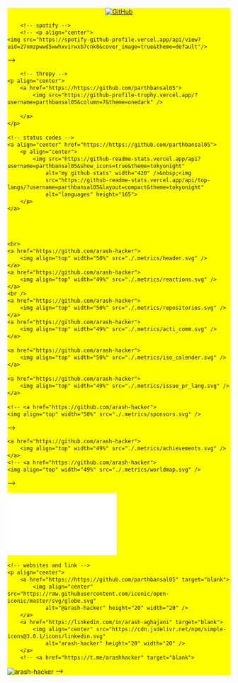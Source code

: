 <div style="background: yellow ">
    <!-- first row -->
    <p align="center">
        <a href="https://https://github.com/parthbansal05">
            <!-- <img src="https://camo.githubusercontent.com/38bf262e2c177202fedef68851784c63dad5bb64/68747470733a2f2f6b6f6d617265762e636f6d2f67687076632f3f757365726e616d653d6172736869616d69646f73"> -->
            <img alt="GitHub" src="https://img.shields.io/github/followers/parthbansal05?style=social">
        </a>
    <p>

        <!-- spotify -->
        <!-- <p align="center">
    <img src="https://spotify-github-profile.vercel.app/api/view?uid=27nmzpwwd5wwhxvirwxb7cnk0&cover_image=true&theme=default"/>
</p> -->



        <!-- thropy -->
    <p align="center">
        <a href="https://https://github.com/parthbansal05">
            <img src="https://github-profile-trophy.vercel.app/?username=parthbansal05&column=7&theme=onedark" />

        </a>
    </p>

    <!-- status codes -->
    <a align="center" href="https://https://github.com/parthbansal05">
        <p align="center">
            <img src="https://github-readme-stats.vercel.app/api?username=parthbansal05&show_icons=true&theme=tokyonight"
                alt="my github stats" width="420" />&nbsp;<img
                src="https://github-readme-stats.vercel.app/api/top-langs/?username=parthbansal05&layout=compact&theme=tokyonight"
                alt="languages" height="165">
        </p>
    </a>




    <br>
    <a href="https://github.com/arash-hacker">
        <img align="top" width="50%" src="./.metrics/header.svg" />
    </a>
    <a href="https://github.com/arash-hacker">
        <img align="top" width="49%" src="./.metrics/reactions.svg" />
    </a>
    <br />
    <a href="https://github.com/arash-hacker">
        <img align="top" width="50%" src="./.metrics/repositories.svg" />
    </a>
    <a href="https://github.com/arash-hacker">
        <img align="top" width="49%" src="./.metrics/acti_comm.svg" />
    </a>

    <a href="https://github.com/arash-hacker">
        <img align="top" width="50%" src="./.metrics/iso_calender.svg" />
    </a>

    <a href="https://github.com/arash-hacker">
        <img align="top" width="49%" src="./.metrics/issue_pr_lang.svg" />
    </a>

    <!-- <a href="https://github.com/arash-hacker">
    <img align="top" width="50%" src="./.metrics/sponsors.svg" />
</a> -->

    <a href="https://github.com/arash-hacker">
        <img align="top" width="49%" src="./.metrics/achievements.svg" />
    </a>
    <!-- <a href="https://github.com/arash-hacker">
    <img align="top" width="49%" src="./.metrics/worldmap.svg" />
</a>  -->

<a href="https://github.com/arash-hacker">
    <img align="top" width="49%" src="./.metrics/detailed.svg" />
</a>







    <!-- websites and link -->
    <p align="center">
        <a href="https://https://github.com/parthbansal05" target="blank">
            <img align="center" src="https://raw.githubusercontent.com/iconic/open-iconic/master/svg/globe.svg"
                alt="@arash-hacker" height="20" width="20" />
        </a>
        <a href="https://linkedin.com/in/arash-aghajani" target="blank">
            <img align="center" src="https://cdn.jsdelivr.net/npm/simple-icons@3.0.1/icons/linkedin.svg"
                alt="arash-hacker" height="20" width="20" />
        </a>
        <!-- <a href="https://t.me/arashhacker" target="blank">
<img align="center" src="https://cdn.jsdelivr.net/npm/simple-icons@3.0.1/icons/telegram.svg" alt="arash-hacker" height="20" width="20" />
</a> -->
        <!-- <a href="https://open.spotify.com/user/27nmzpwwd5wwhxvirwxb7cnk0?si=yDCPfpUPRjiIQRtBJr0LfQ" target="blank">
<img align="center" src="https://cdn.jsdelivr.net/npm/simple-icons@3.0.1/icons/spotify.svg" alt="arash-hacker" height="20" width="20" />
</a>  -->
        <!-- <a href="https://soundcloud.com/arashmidos-arash" target="blank">
<img align="center" src="https://cdn.jsdelivr.net/npm/simple-icons@3.0.1/icons/soundcloud.svg" alt="arash-hacker" height="20" width="20" />
</a> -->
        <!-- <a href="https://revolut.me/arash" target="blank">
<img align="center" src="https://simpleicons.org/icons/revolut.svg" alt="arash-hacker" height="20" width="20" />
</a>    -->
        <!-- <a href="https://www.paypal.com/paypalme/ara58" target="blank">
<img align="center" src="https://simpleicons.org/icons/paypal.svg" alt="arash-hacker" height="20" width="20" />
</a>     -->
        <!-- <a href="https://www.chess.com/member/arash" target="blank">
<img align="center" src="https://cdn.icon-icons.com/icons2/789/PNG/128/chess_icon-icons.com_65163.png" alt="arash-hacker" height="20" width="20" />
</a>    -->
    </p>
</div>